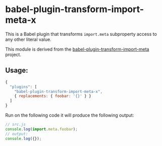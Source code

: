 # babel-plugin-transform-import-meta-x

This is a Babel plugin that transforms `import.meta` subproperty access to any other literal value.

This module is derived from the [babel-plugin-transform-import-meta](https://github.com/javiertury/babel-plugin-transform-import-meta) project.

## Usage:

```js
{
  "plugins": [
    "babel-plugin-transform-import-meta-x",
    { replacements: { foobar: '{}' } }
  ]
}
```

Run on the following code it will produce the following output:
  
```js
// src.js
console.log(import.meta.foobar);
// output:
console.log({});
```